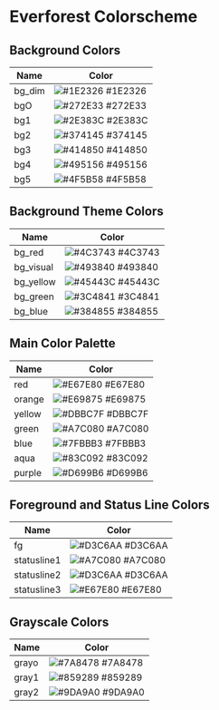 # Everforest Colorscheme

## Background Colors

| Name | Color |
|------|-------|
| bg_dim | ![#1E2326](https://via.placeholder.com/15/1E2326/000000?text=+) #1E2326 |
| bgO | ![#272E33](https://via.placeholder.com/15/272E33/000000?text=+) #272E33 |
| bg1 | ![#2E383C](https://via.placeholder.com/15/2E383C/000000?text=+) #2E383C |
| bg2 | ![#374145](https://via.placeholder.com/15/374145/000000?text=+) #374145 |
| bg3 | ![#414850](https://via.placeholder.com/15/414850/000000?text=+) #414850 |
| bg4 | ![#495156](https://via.placeholder.com/15/495156/000000?text=+) #495156 |
| bg5 | ![#4F5B58](https://via.placeholder.com/15/4F5B58/000000?text=+) #4F5B58 |

## Background Theme Colors

| Name | Color |
|------|-------|
| bg_red | ![#4C3743](https://via.placeholder.com/15/4C3743/000000?text=+) #4C3743 |
| bg_visual | ![#493840](https://via.placeholder.com/15/493840/000000?text=+) #493840 |
| bg_yellow | ![#45443C](https://via.placeholder.com/15/45443C/000000?text=+) #45443C |
| bg_green | ![#3C4841](https://via.placeholder.com/15/3C4841/000000?text=+) #3C4841 |
| bg_blue | ![#384855](https://via.placeholder.com/15/384855/000000?text=+) #384855 |

## Main Color Palette

| Name | Color |
|------|-------|
| red | ![#E67E80](https://via.placeholder.com/15/E67E80/000000?text=+) #E67E80 |
| orange | ![#E69875](https://via.placeholder.com/15/E69875/000000?text=+) #E69875 |
| yellow | ![#DBBC7F](https://via.placeholder.com/15/DBBC7F/000000?text=+) #DBBC7F |
| green | ![#A7C080](https://via.placeholder.com/15/A7C080/000000?text=+) #A7C080 |
| blue | ![#7FBBB3](https://via.placeholder.com/15/7FBBB3/000000?text=+) #7FBBB3 |
| aqua | ![#83C092](https://via.placeholder.com/15/83C092/000000?text=+) #83C092 |
| purple | ![#D699B6](https://via.placeholder.com/15/D699B6/000000?text=+) #D699B6 |

## Foreground and Status Line Colors

| Name | Color |
|------|-------|
| fg | ![#D3C6AA](https://via.placeholder.com/15/D3C6AA/000000?text=+) #D3C6AA |
| statusline1 | ![#A7C080](https://via.placeholder.com/15/A7C080/000000?text=+) #A7C080 |
| statusline2 | ![#D3C6AA](https://via.placeholder.com/15/D3C6AA/000000?text=+) #D3C6AA |
| statusline3 | ![#E67E80](https://via.placeholder.com/15/E67E80/000000?text=+) #E67E80 |

## Grayscale Colors

| Name | Color |
|------|-------|
| grayo | ![#7A8478](https://via.placeholder.com/15/7A8478/000000?text=+) #7A8478 |
| gray1 | ![#859289](https://via.placeholder.com/15/859289/000000?text=+) #859289 |
| gray2 | ![#9DA9A0](https://via.placeholder.com/15/9DA9A0/000000?text=+) #9DA9A0 |
